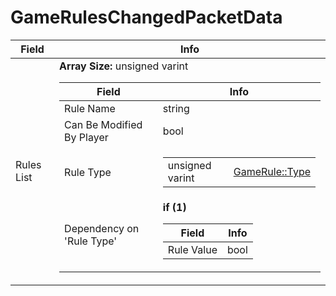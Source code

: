 # GameRulesChangedPacketData

<table><thead><tr><th>Field</th><th>Info</th></tr></thead><tbody>
<tr><td>Rules List</td><td><b>Array Size:</b> unsigned varint
  <table><thead><tr><th>Field</th><th>Info</th></tr></thead><tbody>
  <tr><td>Rule Name</td><td>string</td></tr>
  <tr><td>Can Be Modified By Player</td><td>bool</td></tr>
  <tr><td>Rule Type</td><td><table><tbody><tr><td>unsigned varint</td><td><a href="../enums/GameRule_Type.md">GameRule::Type</a></td></tr></tbody></table></td></tr>
  <tr><td>Dependency on 'Rule Type'</td><td><b>if (1)</b><br>
    <table><thead><tr><th>Field</th><th>Info</th></tr></thead><tbody>
    <tr><td>Rule Value</td><td>bool</td></tr>
    </tbody></table></td></tr>
  </tbody></table></td></tr>
</tbody></table>
